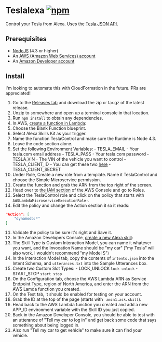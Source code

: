 # Teslalexa [![npm][npm-badge]][npm]

Control your Tesla from Alexa. Uses the [Tesla JSON API](https://github.com/timdorr/model-s-api).

## Prerequisites

- [NodeJS](https://nodejs.org/) (4.3 or higher)
- An [AWS (Amazon Web Services) account](https://portal.aws.amazon.com/gp/aws/developer/registration/index.html)
- An [Amazon Developer account](https://developer.amazon.com/edw/home.html)

## Install

I'm looking to automate this with CloudFormation in the future. PRs are appreciated!

1. Go to the [Releases tab](https://github.com/timdorr/teslalexa/releases) and download the zip or tar.gz of the latest release.
2. Unzip to somewhere and open up a terminal console in that location.
3. Run `npm install` to obtain any dependencies.
4. In AWS, [create a function in Lambda](https://console.aws.amazon.com/lambda/home?region=us-east-1#/create/select-blueprint):
  1. Choose the Blank Function blueprint.
  2. Select Alexa Skills Kit as your trigger.
  3. Name the function TeslaControl and make sure the Runtime is Node 4.3.
  4. Leave the code section alone.
  5. Set the following Environment Variables:
    - TESLA_EMAIL - Your tesla.com email address
    - TESLA_PASS - Your tesla.com password
    - TESLA_VIN - The VIN of the vehicle you want to control
    - TESLA_CLIENT_ID - You can get these two [here](http://pastebin.com/fX6ejAHd)
    - TESLA_CLIENT_SECRET
  6. Under Role, Create a new role from a template. Name it TeslaControl and choose the Simple Microservice permission.
  7. Create the function and grab the ARN from the top right of the screen.
  8. Head over to [the IAM section](https://console.aws.amazon.com/iam/home) of the AWS Console and go to Roles.
  9. Select the TeslaControl role and click on the policy that starts with `AWSLambdaMicroserviceExecutionRole-`.
  10. Edit the policy and change the Action section it so it reads:
  ```json
  "Action": [
      "dynamodb:*"
  ]
  ```
  11. Validate the policy to be sure it's right and Save it.
5. In the Amazon Developers Console, [create a new Alexa skill](https://developer.amazon.com/edw/home.html#/skill/create/):
  1. The Skill Type is Custom Interaction Model, you can name it whatever you want, and the Invocation Name should be "my car" ("my Tesla" will also work. I wouldn't recommend "my Model S")
  2. In the Interaction Model tab, copy the contents of `intents.json` into the Intent Schema, and `utterances.txt` into the Sample Utterances box.
  3. Create two Custom Slot Types:
    - LOCK_UNLOCK
    ```
    lock
    unlock
    ```
    - START_STOP
    ```
    start
    stop
    ```
  4. On the Configuration tab, choose the AWS Lambda ARN as Service Endpoint Type, region of North America, and enter the ARN from the AWS Lamda function you created.
  5. On the Test tab, it should be enabled for testing on your account.
  6. Grab the ID at the top of the page (starts with ` amzn1.ask.skill`).
6. Head back to the AWS Lambda function you created and add a new APP_ID environment variable with the Skill ID you just copied.
7. Back in the Amazon Developer Console, you should be able to test with an utterance of "Tell my car to log in" and get back some code that says something about being logged in.
8. Also run "Tell my car to get vehicle" to make sure it can find your vehicle.

[npm-badge]: https://img.shields.io/npm/v/teslalexa.svg?style=flat-square
[npm]: https://www.npmjs.org/package/teslalexa
